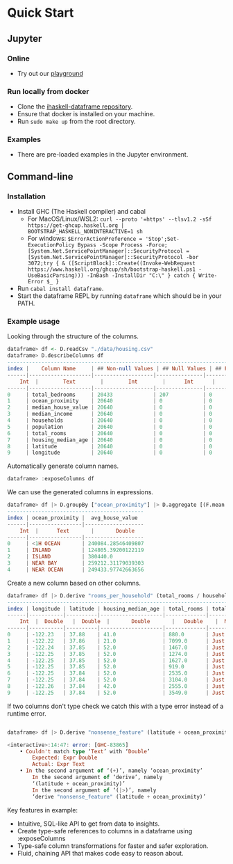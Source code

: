 # Quick Start

## Jupyter

### Online
* Try out our [playground](https://ulwazi-exh9dbh2exbzgbc9.westus-01.azurewebsites.net/lab?)

### Run locally from docker
* Clone the [ihaskell-dataframe repository](https://github.com/mchav/ihaskell-dataframe/).
* Ensure that docker is installed on your machine.
* Run `sudo make up` from the root directory.

### Examples
* There are pre-loaded examples in the Jupyter environment.

## Command-line

### Installation

* Install GHC (The Haskell compiler) and cabal
    * For MacOS/Linux/WSL2: `curl --proto '=https' --tlsv1.2 -sSf https://get-ghcup.haskell.org | BOOTSTRAP_HASKELL_NONINTERACTIVE=1 sh`
    * For windows: `$ErrorActionPreference = 'Stop';Set-ExecutionPolicy Bypass -Scope Process -Force;[System.Net.ServicePointManager]::SecurityProtocol = [System.Net.ServicePointManager]::SecurityProtocol -bor 3072;try { & ([ScriptBlock]::Create((Invoke-WebRequest https://www.haskell.org/ghcup/sh/bootstrap-haskell.ps1 -UseBasicParsing))) -InBash -InstallDir "C:\" } catch { Write-Error $_ }`
* Run `cabal install dataframe`.
* Start the dataframe REPL by running `dataframe` which should be in your PATH.

### Example usage

Looking through the structure of the columns.

```haskell    
dataframe> df <- D.readCsv "./data/housing.csv"
dataframe> D.describeColumns df
--------------------------------------------------------------------------------------------------------------------
index |    Column Name     | ## Non-null Values | ## Null Values | ## Partially parsed | ## Unique Values |     Type    
------|--------------------|-------------------|---------------|--------------------|-----------------|-------------
    Int  |        Text        |        Int        |      Int      |        Int         |       Int       |     Text    
------|--------------------|-------------------|---------------|--------------------|-----------------|-------------
0     | total_bedrooms     | 20433             | 207           | 0                  | 1924            | Maybe Double
1     | ocean_proximity    | 20640             | 0             | 0                  | 5               | Text        
2     | median_house_value | 20640             | 0             | 0                  | 3842            | Double      
3     | median_income      | 20640             | 0             | 0                  | 12928           | Double      
4     | households         | 20640             | 0             | 0                  | 1815            | Double      
5     | population         | 20640             | 0             | 0                  | 3888            | Double      
6     | total_rooms        | 20640             | 0             | 0                  | 5926            | Double      
7     | housing_median_age | 20640             | 0             | 0                  | 52              | Double      
8     | latitude           | 20640             | 0             | 0                  | 862             | Double      
9     | longitude          | 20640             | 0             | 0                  | 844             | Double
```

Automatically generate column names.

```haskell
dataframe> :exposeColumns df
```

We can use the generated columns in expressions.

```haskell
dataframe> df |> D.groupBy ["ocean_proximity"] |> D.aggregate [(F.mean median_house_value) `F.as` "avg_house_value" ]
--------------------------------------------
index | ocean_proximity |  avg_house_value  
------|-----------------|-------------------
    Int  |      Text       |       Double      
------|-----------------|-------------------
0     | <1H OCEAN       | 240084.28546409807
1     | INLAND          | 124805.39200122119
2     | ISLAND          | 380440.0          
3     | NEAR BAY        | 259212.31179039303
4     | NEAR OCEAN      | 249433.97742663656
```

Create a new column based on other columns.

```haskell
dataframe> df |> D.derive "rooms_per_household" (total_rooms / households)
--------------------------------------------------------------------------------------------------------------------------------------------------------------------------------------------
index | longitude | latitude | housing_median_age | total_rooms | total_bedrooms | population | households |   median_income    | median_house_value | ocean_proximity | rooms_per_household
------|-----------|----------|--------------------|-------------|----------------|------------|------------|--------------------|--------------------|-----------------|--------------------
    Int  |  Double   |  Double  |       Double       |   Double    |  Maybe Double  |   Double   |   Double   |       Double       |       Double       |      Text       |       Double       
------|-----------|----------|--------------------|-------------|----------------|------------|------------|--------------------|--------------------|-----------------|--------------------
0     | -122.23   | 37.88    | 41.0               | 880.0       | Just 129.0     | 322.0      | 126.0      | 8.3252             | 452600.0           | NEAR BAY        | 6.984126984126984  
1     | -122.22   | 37.86    | 21.0               | 7099.0      | Just 1106.0    | 2401.0     | 1138.0     | 8.3014             | 358500.0           | NEAR BAY        | 6.238137082601054  
2     | -122.24   | 37.85    | 52.0               | 1467.0      | Just 190.0     | 496.0      | 177.0      | 7.2574             | 352100.0           | NEAR BAY        | 8.288135593220339  
3     | -122.25   | 37.85    | 52.0               | 1274.0      | Just 235.0     | 558.0      | 219.0      | 5.6431000000000004 | 341300.0           | NEAR BAY        | 5.8173515981735155 
4     | -122.25   | 37.85    | 52.0               | 1627.0      | Just 280.0     | 565.0      | 259.0      | 3.8462             | 342200.0           | NEAR BAY        | 6.281853281853282  
5     | -122.25   | 37.85    | 52.0               | 919.0       | Just 213.0     | 413.0      | 193.0      | 4.0368             | 269700.0           | NEAR BAY        | 4.761658031088083  
6     | -122.25   | 37.84    | 52.0               | 2535.0      | Just 489.0     | 1094.0     | 514.0      | 3.6591             | 299200.0           | NEAR BAY        | 4.9319066147859925 
7     | -122.25   | 37.84    | 52.0               | 3104.0      | Just 687.0     | 1157.0     | 647.0      | 3.12               | 241400.0           | NEAR BAY        | 4.797527047913447  
8     | -122.26   | 37.84    | 42.0               | 2555.0      | Just 665.0     | 1206.0     | 595.0      | 2.0804             | 226700.0           | NEAR BAY        | 4.294117647058823  
9     | -122.25   | 37.84    | 52.0               | 3549.0      | Just 707.0     | 1551.0     | 714.0      | 3.6912000000000003 | 261100.0           | NEAR BAY        | 4.970588235294118
```

If two columns don't type check we catch this with a type error instead of a runtime error.

```haskell

dataframe> df |> D.derive "nonsense_feature" (latitude + ocean_proximity) |> D.take 10

<interactive>:14:47: error: [GHC-83865]
    • Couldn't match type ‘Text’ with ‘Double’
        Expected: Expr Double
        Actual: Expr Text
    • In the second argument of ‘(+)’, namely ‘ocean_proximity’
        In the second argument of ‘derive’, namely
        ‘(latitude + ocean_proximity)’
        In the second argument of ‘(|>)’, namely
        ‘derive "nonsense_feature" (latitude + ocean_proximity)’
```

Key features in example:

* Intuitive, SQL-like API to get from data to insights.
* Create type-safe references to columns in a dataframe using :exposeColumns
* Type-safe column transformations for faster and safer exploration.
* Fluid, chaining API that makes code easy to reason about.
